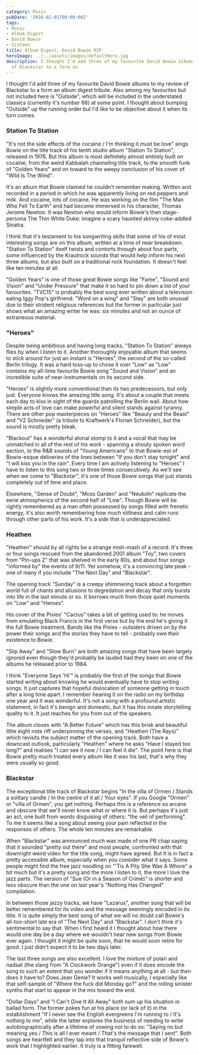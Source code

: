 ```yaml
---
category: Music
pubDate: '2016-02-01T00:00:00Z'
tags:
- Music
- Album Digest
- David Bowie
- Sixteen
title: Album Digest, David Bowie RIP
heroImage: ../../assets/images/defaultHero.jpg
description: I thought I'd add three of my favourite David Bowie albums to my review
  of Blackstar to a form an
---
```

I thought I'd add three of my favourite David Bowie albums to my review of Blackstar to a form an album digest tribute. Also among my favourites but not included here is "Outside", which will be included in the understated classics (currently it's number 66) at some point. I thought about bumping "Outside" up the running order but I'd like to be objective about it when its turn comes.

### Station To Station

"It's not the side effects of the cocaine / I'm thinking it must be love" sings Bowie on the title track of his tenth studio album "Station To Station", released in 1976. But this album is most definitely almost entirely built on cocaine, from the weird Kabbalah channeling title track, to the smooth funk of "Golden Years" and on toward to the weepy conclusion of his cover of "Wild Is The Wind".

It's an album that Bowie claimed he couldn't remember making. Written and recorded in a period in which he was apparently living on red peppers and milk. And cocaine, lots of cocaine. He was working on the film "The Man Who Fell To Earth" and had become immersed in his character, Thomas Jerome Newton. It was Newton who would inform Bowie's then stage-persona The Thin White Duke: imagine a scary haunted skinny coke-addled Sinatra.

I think that it's testament to his songwriting skills that some of his of most interesting songs are on this album, written at a time of near breakdown. "Station To Station" itself twists and contorts through about four parts, some influenced by the Krautrock sounds that would help inform his next three albums, but also built on a traditional rock foundation. It doesn't feel like ten minutes at all. 

"Golden Years" is one of those great Bowie songs like "Fame", "Sound and Vision" and "Under Pressure" that make it so hard to pin down a list of your favourites. "TVC15" is probably the best song ever written about a television eating Iggy Pop's girlfriend. "Word on a wing" and "Stay" are both unusual due to their strident religious references but the former in particular just shows what an amazing writer he was: six minutes and not an ounce of extraneous material. 

### "Heroes"

Despite being ambitious and having long tracks, "Station To Station" always flies by when I listen to it. Another thoroughly enjoyable album that seems to stick around for just an instant is "Heroes", the second of the so-called Berlin trilogy. It was a hard toss-up to chose it over "Low" as "Low" contains my all-time favourite Bowie song "Sound and Vision" and an incredible suite of near-instrumentals on its second side.

"Heroes" is slightly more conventional than its two predecessors, but only just. Everyone knows the amazing title song. It's about a couple that meets each day to kiss in sight of the guards patrolling the Berlin wall. About how simple acts of love can make powerful and silent stands against tyranny. There are other pop masterpieces on "Heroes" like "Beauty and the Beast" and "V2 Schnieder" (a tribute to Kraftwerk's Florian Schneider), but the sound is mostly pretty bleak. 

"Blackout" has a wonderful atonal stomp to it and a vocal that may be unmatched in all of the rest of his work - spanning a shouty spoken word section, to the R&B sounds of "Young Americans" to that Bowie-est of Bowie-esque deliveries of the lines between "If you don't stay tonight" and "I will kiss you in the rain". Every time I am actively listening to "Heroes" I have to listen to this song two or three times consecutively. As we'll see when we come to "Blackstar", it's one of those Bowie songs that just stands completely out of time and place.

Elsewhere, "Sense of Doubt", "Moss Garden" and "Neukoln" replicate the eerie atmospherics of the second half of "Low". Though Bowie will be rightly remembered as a man often possessed by songs filled with frenetic energy, it's also worth remembering how much stillness and calm runs through other parts of his work. It's a side that is underappreciated.

### Heathen

"Heathen" should by all rights be a strange mish-mash of a record. It's three or four songs rescued from the abandoned 2001 album "Toy", two covers from "Pin-ups 2" that was shelved in the early 80s, and about four songs "informed by" the events of 9/11. Yet somehow, it's a convincing late peak - one of many if you include "The Next Day" and "Blackstar".

The opening track "Sunday" is a creepy shimmering track about a forgotten world full of chants and allusions to degredation and decay that only bursts into life in the last minute or so. It borrows much from those quiet moments on "Low" and "Heroes".

His cover of the Pixies' "Cactus" takes a bit of getting used to: he moves from emulating Black Francis in the first verse but by the end he's giving it the full Bowie treatment. Bands like the Pixies - outsiders driven on by the power their songs and the stories they have to tell - probably owe their existence to Bowie.

"Slip Away" and "Slow Burn" are both amazing songs that have been largely ignored even though they'd probably be lauded had they been on one of the albums he released prior to 1984.

I think "Everyone Says 'Hi'" is probably the first of the songs that Bowie started writing about knowing he would eventually have to stop writing songs. It just captures that hopeful dislocation of someone getting in touch after a long time apart. I remember hearing it on the radio on my birthday one year and it was wonderful. It's not a song with a profound artistic statement, in fact it's benign and domestic, but it has this innate storytelling quality to it. It just reaches for you from out of the speakers.

The album closes with "A Better Future" which has this brisk and beautiful little eight note riff underpinning the verses, and "Heathen (The Rays)" which revisits the subject matter of the opening track. Both have a downcast outlook, particularly "Heathen" where he asks "Have I stayed too long?" and realises "I can see it now / I can feel it die". The point here is that Bowie pretty much treated every album like it was his last, that's why they were usually so good. 

### Blackstar

The exceptional title track of Blackstar begins "In the villa of Ormen / Stands a solitary candle / In the centre of it all / Your eyes". If you Google "Ormen" or "villa of Ormen", you get nothing. Perhaps this is a reference so arcane and obscure that we'll never know what or where it is. But perhaps it's just an act, one built from words disguising of others: "the veil of performing". To me it seems like a song about seeing your pain reflected in the responses of others. The whole ten minutes are remarkable. 

When "Blackstar" was announced much was made of one PR chap saying that it sounded "pretty out there" and most people, confronted with that downright weird video for the title song, might have agreed. But it is in fact a pretty accessible album, especially when you consider what it says. Some people might find the free jazz noodling on "'Tis A Pity She Was A Whore" a bit much but it's a pretty song and the more I listen to it, the more I love the jazz parts. The version of "Sue (Or in a Season of Crime)" is shorter and less obscure than the one on last year's "Nothing Has Changed" compilation.

In between those jazzy tracks, we have "Lazarus", another song that will be better remembered for its video and the message seemingly encoded in its title. It is quite simply the best song of what we will no doubt call Bowie's all-too-short late era of "The Next Day" and "Blackstar". I don't think it's sentimental to say that. When I first heard it I thought about how there would one day be a day where we wouldn't hear new songs from Bowie ever again. I thought it might be quite soon, that he would soon retire for good. I just didn't expect it to be two days later. 

The last three songs are also excellent. I love the mixture of polari and nadsat (the slang from "A Clockwork Orange") even if it does encode the song to such an extent that you wonder if it means anything at all - but then does it have to? Does Jean Genie? It works well musically, I especially like that self-sample of "Where the fuck did Monday go?" and the rolling sinister synths that start to appear in the mix toward the end.

"Dollar Days" and "I Can't Give It All Away" both sum up his situation in ballad form. The former pokes fun at his place (or lack of it) in the establishment "If I never see the English evergreens I'm running to / It's nothing to me", while the latter explores the business of needing to write autobiographically after a lifetime of vowing not to do so: "Saying no but meaning yes / This is all I ever meant / That's the message that I sent". Both songs are heartfelt and they tap into that tranquil reflective side of Bowie's work that I highlighted earlier. It truly is a fitting farewell.